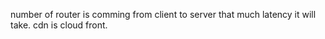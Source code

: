 number of router is comming from client to server that much latency it will take.
cdn is cloud front.